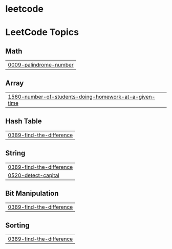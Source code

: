 # leetcode
<!---LeetCode Topics Start-->
# LeetCode Topics
## Math
|  |
| ------- |
| [0009-palindrome-number](https://github.com/ramees27/leetcode/tree/master/0009-palindrome-number) |
## Array
|  |
| ------- |
| [1560-number-of-students-doing-homework-at-a-given-time](https://github.com/ramees27/leetcode/tree/master/1560-number-of-students-doing-homework-at-a-given-time) |
## Hash Table
|  |
| ------- |
| [0389-find-the-difference](https://github.com/ramees27/leetcode/tree/master/0389-find-the-difference) |
## String
|  |
| ------- |
| [0389-find-the-difference](https://github.com/ramees27/leetcode/tree/master/0389-find-the-difference) |
| [0520-detect-capital](https://github.com/ramees27/leetcode/tree/master/0520-detect-capital) |
## Bit Manipulation
|  |
| ------- |
| [0389-find-the-difference](https://github.com/ramees27/leetcode/tree/master/0389-find-the-difference) |
## Sorting
|  |
| ------- |
| [0389-find-the-difference](https://github.com/ramees27/leetcode/tree/master/0389-find-the-difference) |
<!---LeetCode Topics End-->